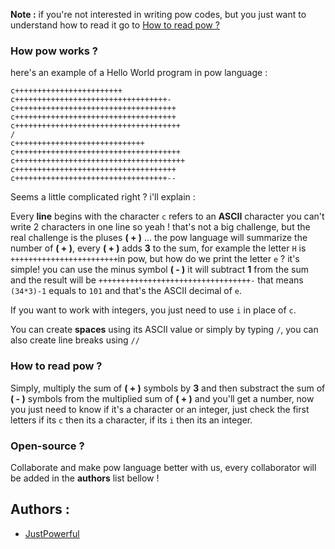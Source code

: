 **Note :** if you're not interested in writing pow codes, but you just want to understand how to read it go to [How to read pow ?](https://github.com/JustPowerful/Pow-programming-language/blob/master/README.md#how-to-read-pow-)

### How pow works ?
here's an example of a Hello World program in pow language :
```
c++++++++++++++++++++++++
c++++++++++++++++++++++++++++++++++-
c++++++++++++++++++++++++++++++++++++
c++++++++++++++++++++++++++++++++++++
c+++++++++++++++++++++++++++++++++++++
/
c+++++++++++++++++++++++++++++
c+++++++++++++++++++++++++++++++++++++
c++++++++++++++++++++++++++++++++++++++
c++++++++++++++++++++++++++++++++++++
c++++++++++++++++++++++++++++++++++--
```
Seems a little complicated right ? i'll explain :

Every **line** begins with the character ``c`` refers to an **ASCII** character you can't write 2 characters in one line so yeah ! that's not a big challenge, but the real challenge is the pluses **( + )** ... the pow language will summarize the number of **( + )**, every **( + )** adds **3** to the sum, for example the letter ``H`` is ``++++++++++++++++++++++++``in pow, but how do we print the letter ``e`` ?
it's simple! you can use the minus symbol **( - )** it will subtract **1** from the sum and the result will be ``++++++++++++++++++++++++++++++++++-`` that means ``(34*3)-1`` equals to ``101`` and that's the ASCII decimal of ``e``.

If you want to work with integers, you just need to use ``i`` in place of ``c``.

You can create **spaces** using its ASCII value or simply by typing ``/``, you can also create line breaks using ``//``

### How to read pow ?
Simply, multiply the sum of **( + )** symbols by **3** and then substract the sum of **( - )** symbols from the multiplied sum of **( + )** and you'll get a number, now you just need to know if it's a character or an integer, just check the first letters if its ``c`` then its a character, if its ``i`` then its an integer.

### Open-source ?
Collaborate and make pow language better with us, every collaborator will be added in the **authors** list bellow !

## Authors :
- [JustPowerful](https://github.com/JustPowerful)
